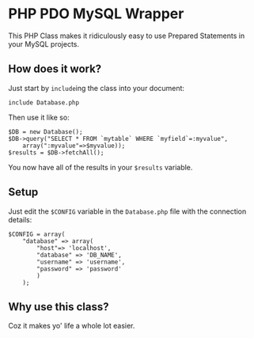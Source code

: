 PHP PDO MySQL Wrapper
=====================

This PHP Class makes it ridiculously easy to use Prepared Statements
in your MySQL projects.

## How does it work?

Just start by `include`ing the class into your document:

    include Database.php

Then use it like so:

    $DB = new Database();
    $DB->query("SELECT * FROM `mytable` WHERE `myfield`=:myvalue",
        array(":myvalue"=>$myvalue));
    $results = $DB->fetchAll();

You now have all of the results in your `$results` variable.

## Setup

Just edit the `$CONFIG` variable in the `Database.php` file with the
connection details:

    $CONFIG = array(
    	"database" => array(
			"host"=> 'localhost',
			"database" => 'DB_NAME',
			"username" => 'username',
			"password" => 'password'
			)
		);

## Why use this class?

Coz it makes yo' life a whole lot easier.